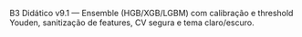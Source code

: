 B3 Didático v9.1 — Ensemble (HGB/XGB/LGBM) com calibração e threshold Youden, sanitização de features, CV segura e tema claro/escuro.
